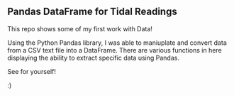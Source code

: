 ## Pandas DataFrame for Tidal Readings

This repo shows some of my first work with Data!

Using the Python Pandas library, I was able to maniuplate and convert data from a CSV text file into a DataFrame. There are various functions in here displaying the ability to extract specific data using Pandas.

See for yourself!

:)

